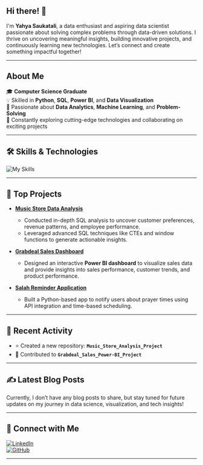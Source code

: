 ## Hi there! 👋  

I'm **Yahya Saukatali**, a data enthusiast and aspiring data scientist passionate about solving complex problems through data-driven solutions. I thrive on uncovering meaningful insights, building innovative projects, and continuously learning new technologies. Let’s connect and create something impactful together!  

---

## About Me  

🎓 **Computer Science Graduate**  
💡 Skilled in **Python**, **SQL**, **Power BI**, and **Data Visualization**  
🌟 Passionate about **Data Analytics**, **Machine Learning**, and **Problem-Solving**  
📖 Constantly exploring cutting-edge technologies and collaborating on exciting projects  

---

## 🛠️ Skills & Technologies  

![My Skills](https://go-skill-icons.vercel.app/api/icons?i=py,excel,linkedin,aws,numpy,tensorflow,pycharm,replit,sklearn,html,css,js,github,mysql,postgres,vscode,chatgpt,leetcode,matplotlib,pandas,pytorch,scipy,seaborn,tableau,tensorflow,&titles=true)

---

## 🚀 Top Projects  

- **[Music Store Data Analysis](https://github.com/yahyabigceo/Music_Store_Analysis_Project)**  
  - Conducted in-depth SQL analysis to uncover customer preferences, revenue patterns, and employee performance.  
  - Leveraged advanced SQL techniques like CTEs and window functions to generate actionable insights.  

- **[Grabdeal Sales Dashboard](https://github.com/yahyabigceo/Grabdeal_Sales_Power-BI_project)**  
  - Designed an interactive **Power BI dashboard** to visualize sales data and provide insights into sales performance, customer trends, and product performance.  

- **[Salah Reminder Application](https://github.com/yahyabigceo/basic_python_projects)**  
  - Built a Python-based app to notify users about prayer times using API integration and time-based scheduling.  

---

## 🔄 Recent Activity  

- ⭐ Created a new repository: **`Music_Store_Analysis_Project`**  
- 🔄 Contributed to **`Grabdeal_Sales_Power-BI_Project`**  

---

## ✍️ Latest Blog Posts  

Currently, I don’t have any blog posts to share, but stay tuned for future updates on my journey in data science, visualization, and tech insights!  

---

## 🤝 Connect with Me  

[![LinkedIn](https://img.shields.io/badge/LinkedIn-Connect-blue?style=for-the-badge&logo=linkedin)](https://www.linkedin.com/in/yahya-saukatali-833061328/)  
[![GitHub](https://img.shields.io/badge/GitHub-Follow-black?style=for-the-badge&logo=github)](https://github.com/yahyabigceo)  

---  

